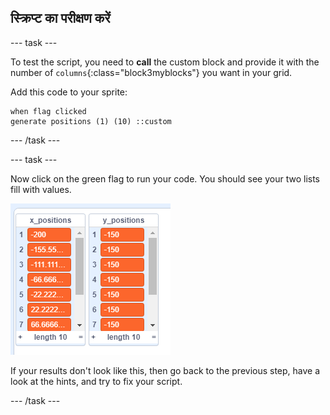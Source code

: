 ## स्क्रिप्ट का परीक्षण करें

\--- task \---

To test the script, you need to **call** the custom block and provide it with the number of `columns`{:class="block3myblocks"} you want in your grid.

Add this code to your sprite:

```blocks3
when flag clicked
generate positions (1) (10) ::custom
```

\--- /task \---

\--- task \---

Now click on the green flag to run your code. You should see your two lists fill with values.

![lists](images/filled_lists.png)

If your results don't look like this, then go back to the previous step, have a look at the hints, and try to fix your script.

\--- /task \---